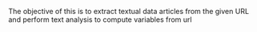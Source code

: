 The objective of this is to extract textual data articles from the given URL and perform text analysis to compute variables from url
